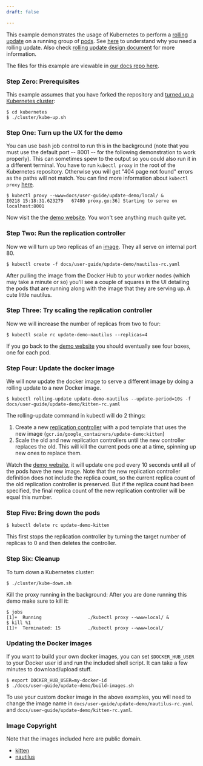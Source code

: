 ```yaml
---
draft: false

---
```

This example demonstrates the usage of Kubernetes to perform a [rolling update](/docs/user-guide/kubectl/kubectl_rolling-update/) on a running group of [pods](/docs/user-guide/pods/). See [here](/docs/user-guide/managing-deployments/#updating-your-application-without-a-service-outage) to understand why you need a rolling update. Also check [rolling update design document](https://github.com/kubernetes/kubernetes/blob/{{page.githubbranch}}/docs/design/simple-rolling-update.md) for more information.

The files for this example are viewable in [our docs repo
here](https://github.com/kubernetes/kubernetes.github.io/tree/{{page.docsbranch}}/docs/user-guide/update-demo).

### Step Zero: Prerequisites

This example assumes that you have forked the repository and [turned up a Kubernetes cluster](/docs/getting-started-guides/):

```shell
$ cd kubernetes
$ ./cluster/kube-up.sh
```

### Step One: Turn up the UX for the demo

You can use bash job control to run this in the background (note that you must use the default port -- 8001 -- for the following demonstration to work properly).
This can sometimes spew to the output so you could also run it in a different terminal. You have to run `kubectl proxy` in the root of the
Kubernetes repository. Otherwise you will get "404 page not found" errors as the paths will not match. You can find more information about `kubectl proxy`
[here](/docs/user-guide/kubectl/kubectl_proxy).

```shell
$ kubectl proxy --www=docs/user-guide/update-demo/local/ &
I0218 15:18:31.623279   67480 proxy.go:36] Starting to serve on localhost:8001
```

Now visit the the [demo website](http://localhost:8001/static).  You won't see anything much quite yet.

### Step Two: Run the replication controller

Now we will turn up two replicas of an [image](/docs/user-guide/images/).  They all serve on internal port 80.

```shell
$ kubectl create -f docs/user-guide/update-demo/nautilus-rc.yaml
```

After pulling the image from the Docker Hub to your worker nodes (which may take a minute or so) you'll see a couple of squares in the UI detailing the pods that are running along with the image that they are serving up.  A cute little nautilus.

### Step Three: Try scaling the replication controller

Now we will increase the number of replicas from two to four:

```shell
$ kubectl scale rc update-demo-nautilus --replicas=4
```

If you go back to the [demo website](http://localhost:8001/static/index.html) you should eventually see four boxes, one for each pod.

### Step Four: Update the docker image

We will now update the docker image to serve a different image by doing a rolling update to a new Docker image.

```shell
$ kubectl rolling-update update-demo-nautilus --update-period=10s -f docs/user-guide/update-demo/kitten-rc.yaml
```

The rolling-update command in kubectl will do 2 things:

1. Create a new [replication controller](/docs/user-guide/replication-controller/) with a pod template that uses the new image (`gcr.io/google_containers/update-demo:kitten`)
2. Scale the old and new replication controllers until the new controller replaces the old. This will kill the current pods one at a time, spinning up new ones to replace them.

Watch the [demo website](http://localhost:8001/static/index.html), it will update one pod every 10 seconds until all of the pods have the new image.
Note that the new replication controller definition does not include the replica count, so the current replica count of the old replication controller is preserved.
But if the replica count had been specified, the final replica count of the new replication controller will be equal this number.

### Step Five: Bring down the pods

```shell
$ kubectl delete rc update-demo-kitten
```

This first stops the replication controller by turning the target number of replicas to 0 and then deletes the controller.

### Step Six: Cleanup

To turn down a Kubernetes cluster:

```shell
$ ./cluster/kube-down.sh
```

Kill the proxy running in the background:
After you are done running this demo make sure to kill it:

```shell
$ jobs
[1]+  Running                 ./kubectl proxy --www=local/ &
$ kill %1
[1]+  Terminated: 15          ./kubectl proxy --www=local/
```

### Updating the Docker images

If you want to build your own docker images, you can set `$DOCKER_HUB_USER` to your Docker user id and run the included shell script. It can take a few minutes to download/upload stuff.

```shell
$ export DOCKER_HUB_USER=my-docker-id
$ ./docs/user-guide/update-demo/build-images.sh
```

To use your custom docker image in the above examples, you will need to change the image name in `docs/user-guide/update-demo/nautilus-rc.yaml` and `docs/user-guide/update-demo/kitten-rc.yaml`.

### Image Copyright

Note that the images included here are public domain.

* [kitten](http://commons.wikimedia.org/wiki/File:Kitten-stare.jpg)
* [nautilus](http://commons.wikimedia.org/wiki/File:Nautilus_pompilius.jpg)
